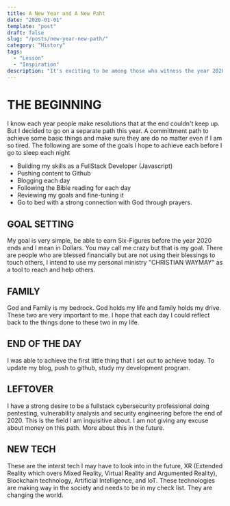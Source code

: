 ```yaml
---
title: A New Year and A New Paht
date: "2020-01-01"
template: "post"
draft: false
slug: "/posts/new-year-new-path/"
category: "History"
tags:
  - "Lesson"
  - "Inspiration"
description: "It's exciting to be among those who witness the year 2020. 2019 was a lesson as its filled with challenges, life-changing experiences and the likes. 2020 is an exciting year to be serious with God, Life, Family and Technology"
---
```

# THE BEGINNING

I know each year people make resolutions that at the end couldn't keep up. But I decided to go on a separate path this year. A committment path to achieve some basic things and make sure they are do no matter even if I am so tired. The following are some of the goals I hope to achieve each before I go to sleep each night
* Building my skills as a FullStack Developer (Javascript)
* Pushing content to Github
* Blogging each day
* Following the Bible reading for each day
* Reviewing my goals and fine-tuning it
* Go to bed with a strong connection with God through prayers.

## GOAL SETTING
My goal is very simple, be able to earn Six-Figures before the year 2020 ends and I mean in Dollars. You may call me crazy but that is my goal. There are people who are blessed financially but are not using their blessings to touch others, I intend to use my personal ministry "CHRISTIAN WAYMAY" as a tool to reach and help others.

## FAMILY
God and Family is my bedrock. God holds my life and family holds my drive. These two are very important to me. I hope that each day I could reflect back to the things done to these two in my life.

## END OF THE DAY
I was able to achieve the first little thing that I set out to achieve today. To update my blog, push to github, study my development program. 

## LEFTOVER
I have a strong desire to be a fullstack cybersecurity professional doing pentesting, vulnerability analysis and security engineering before the end of 2020. This is the field I am inquisitive about. I am not giving any excuse about money on this path. More about this in the future.

## NEW TECH
These are the interst tech I may have to look into in the future, XR (Extended Reality which overs Mixed Reality, Virtual Reality and Argumented Reality), Blockchain technology, Artificial Intelligence, and IoT. These technologies are making way in the society and needs to be in my check list. They are changing the world.